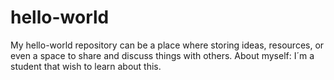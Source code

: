 # hello-world
My hello-world repository can be a place where storing ideas, resources, or even a space to share and discuss things with others.
About myself: I´m a student that wish to learn about this.
